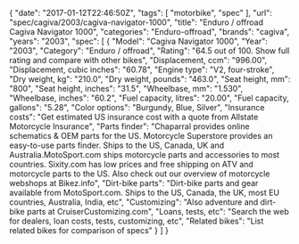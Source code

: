 {
    "date": "2017-01-12T22:46:50Z",
    "tags": [
        "motorbike",
        "spec"
    ],
    "url": "spec\/cagiva\/2003\/cagiva-navigator-1000",
    "title": "Enduro \/ offroad Cagiva Navigator 1000",
    "categories": "Enduro-offroad",
    "brands": "cagiva",
    "years": "2003",
    "spec": [
        {
            "Model": "Cagiva Navigator 1000",
            "Year": "2003",
            "Category": "Enduro \/ offroad",
            "Rating": "64.5 out of 100. Show full rating and compare with other bikes",
            "Displacement, ccm": "996.00",
            "Displacement, cubic inches": "60.78",
            "Engine type": "V2, four-stroke",
            "Dry weight, kg": "210.0",
            "Dry weight, pounds": "463.0",
            "Seat height, mm": "800",
            "Seat height, inches": "31.5",
            "Wheelbase, mm": "1.530",
            "Wheelbase, inches": "60.2",
            "Fuel capacity, litres": "20.00",
            "Fuel capacity, gallons": "5.28",
            "Color options": "Burgundy, Blue, Silver",
            "Insurance costs": "Get estimated US insurance cost with a quote from Allstate Motorcycle Insurance",
            "Parts finder": "Chaparral provides online schematics & OEM parts for the US.   Motorcycle Superstore provides an easy-to-use parts finder. Ships to the US, Canada, UK and Australia.MotoSport.com ships motorcycle parts and accessories to most countries.    Sixity.com has low prices and free shipping on ATV and motorcycle parts to the US. Also check out our overview of motorcycle webshops at Bikez.info",
            "Dirt-bike parts": "Dirt-bike parts and gear available from MotoSport.com. Ships to the US, Canada, the UK, most EU countries, Australia, India, etc",
            "Customizing": "Also adventure and dirt-bike parts at CruiserCustomizing.com",
            "Loans, tests, etc": "Search the web for dealers, loan costs, tests, customizing, etc",
            "Related bikes": "List related bikes for comparison of specs"
        }
    ]
}